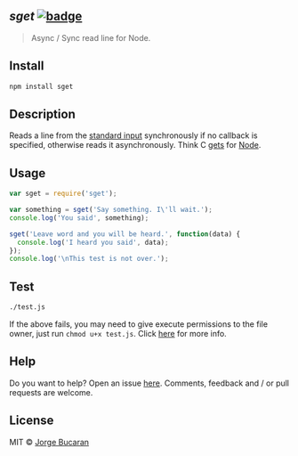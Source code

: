 ## _sget_ [![badge]][npm]

> Async / Sync read line for Node.

## Install

```sh
npm install sget
```

## Description

Reads a line from the [standard input][stdin] synchronously if no callback is specified, otherwise reads it asynchronously. Think C [gets][cppref] for [Node][node].

## Usage

```js
var sget = require('sget');

var something = sget('Say something. I\'ll wait.');
console.log('You said', something);

sget('Leave word and you will be heard.', function(data) {
  console.log('I heard you said', data);
});
console.log('\nThis test is not over.');
```

## Test
```sh
./test.js
```
If the above fails, you may need to give execute permissions to the file owner, just run `chmod u+x test.js`. Click [here][chmod] for more info.

## Help

Do you want to help? Open an issue [here][issues]. Comments, feedback and / or pull requests are welcome.

## License

MIT © [Jorge Bucaran](http://bucaran.me)

[cppref]: http://en.cppreference.com/w/c/io/gets
[node]: http://nodejs.org/
[issues]: https://github.com/bucaran/sget/issues
[stdin]: http://en.wikipedia.org/wiki/Standard_streams#Standard_input_.28stdin.29
[chmod]: http://www.zzee.com/solutions/chmod-help.shtml
[badge]: http://img.shields.io/badge/npm-sget-green.svg?style=flat-square
[npm]: https://www.npmjs.org/package/sget
